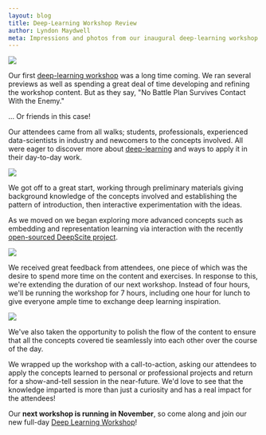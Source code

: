 ```yaml
---
layout: blog
title: Deep-Learning Workshop Review
author: Lyndon Maydwell
meta: Impressions and photos from our inaugural deep-learning workshop.
---
```


<img src="/img/blog/deep-workshop-review/assist.png" class="image fit" />

Our first [deep-learning workshop](/workshops) was a long time coming.
We ran several previews as well as spending a great deal of time developing and
refining the workshop content. But as they say,
"No Battle Plan Survives Contact With the Enemy."

... Or friends in this case!

<!--more-->

Our attendees came from all walks; students, professionals, experienced
data-scientists in industry and newcomers to the concepts involved.
All were eager to discover more about [deep-learning](/deeplearning) and
ways to apply it in their day-to-day work.

<img src="/img/blog/deep-workshop-review/dialog.png" class="image fit" />

We got off to a great start, working through preliminary materials giving background
knowledge of the concepts involved and establishing the pattern of introduction,
then interactive experimentation with the ideas.

As we moved on we began exploring more advanced concepts such as embedding and
representation learning via interaction with the recently [open-sourced DeepScite project](/2016/09/22/DeepScite-Open-Sourced.html).

<img src="/img/blog/deep-workshop-review/richardassist.png" class="image fit" />

We received great feedback from attendees, one piece of which was the desire to
spend more time on the content and exercises. In response to this, we're
extending the duration of our next workshop. Instead of four hours, we'll be
running the workshop for 7 hours, including one hour for lunch to give everyone
ample time to exchange deep learning inspiration. 

<img src="/img/blog/deep-workshop-review/slidewatching.png" class="image fit" />

We've also taken the opportunity to polish the flow of the content to ensure
that all the concepts covered tie seamlessly into each other over the course of
the day.

We wrapped up the workshop with a call-to-action, asking our attendees to
apply the concepts learned to personal or professional projects and return
for a show-and-tell session in the near-future. We'd love to see that
the knowledge imparted is more than just a curiosity and has a real impact
for the attendees!

Our **next workshop is running in November**, so come along
and join our new full-day [Deep Learning Workshop](/workshops)! 
